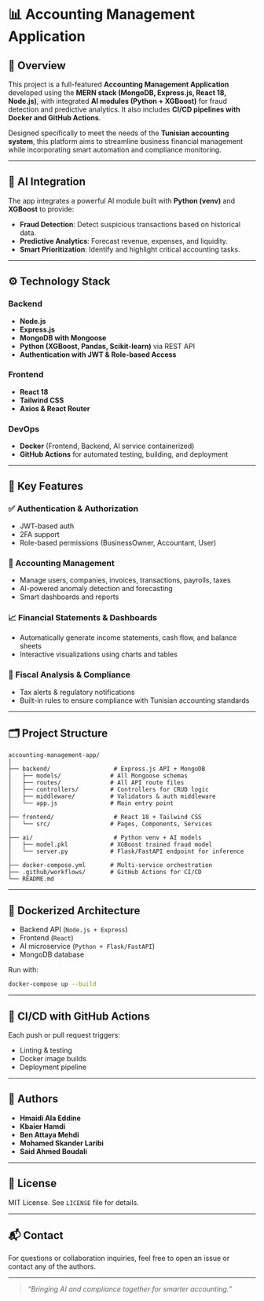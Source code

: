 
# 📊 Accounting Management Application

## 🚀 Overview

This project is a full-featured **Accounting Management Application** developed using the **MERN stack (MongoDB, Express.js, React 18, Node.js)**, with integrated **AI modules (Python + XGBoost)** for fraud detection and predictive analytics. It also includes **CI/CD pipelines with Docker and GitHub Actions**.

Designed specifically to meet the needs of the **Tunisian accounting system**, this platform aims to streamline business financial management while incorporating smart automation and compliance monitoring.

---

## 🧠 AI Integration

The app integrates a powerful AI module built with **Python (venv)** and **XGBoost** to provide:
- **Fraud Detection**: Detect suspicious transactions based on historical data.
- **Predictive Analytics**: Forecast revenue, expenses, and liquidity.
- **Smart Prioritization**: Identify and highlight critical accounting tasks.

---

## ⚙️ Technology Stack

### Backend
- **Node.js**
- **Express.js**
- **MongoDB with Mongoose**
- **Python (XGBoost, Pandas, Scikit-learn)** via REST API
- **Authentication with JWT & Role-based Access**

### Frontend
- **React 18**
- **Tailwind CSS**
- **Axios & React Router**

### DevOps
- **Docker** (Frontend, Backend, AI service containerized)
- **GitHub Actions** for automated testing, building, and deployment

---

## 📌 Key Features

### ✅ Authentication & Authorization
- JWT-based auth
- 2FA support
- Role-based permissions (BusinessOwner, Accountant, User)

### 📘 Accounting Management
- Manage users, companies, invoices, transactions, payrolls, taxes
- AI-powered anomaly detection and forecasting
- Smart dashboards and reports

### 📈 Financial Statements & Dashboards
- Automatically generate income statements, cash flow, and balance sheets
- Interactive visualizations using charts and tables

### 📅 Fiscal Analysis & Compliance
- Tax alerts & regulatory notifications
- Built-in rules to ensure compliance with Tunisian accounting standards

---

## 🗂️ Project Structure

```
accounting-management-app/
│
├── backend/                  # Express.js API + MongoDB
│   ├── models/              # All Mongoose schemas
│   ├── routes/              # All API route files
│   ├── controllers/         # Controllers for CRUD logic
│   ├── middleware/          # Validators & auth middleware
│   └── app.js               # Main entry point
│
├── frontend/                 # React 18 + Tailwind CSS
│   └── src/                 # Pages, Components, Services
│
├── ai/                       # Python venv + AI models
│   ├── model.pkl            # XGBoost trained fraud model
│   └── server.py            # Flask/FastAPI endpoint for inference
│
├── docker-compose.yml       # Multi-service orchestration
├── .github/workflows/       # GitHub Actions for CI/CD
└── README.md
```

---

## 🐳 Dockerized Architecture

- Backend API (`Node.js + Express`)
- Frontend (`React`)
- AI microservice (`Python + Flask/FastAPI`)
- MongoDB database

Run with:
```bash
docker-compose up --build
```

---

## 🔁 CI/CD with GitHub Actions

Each push or pull request triggers:
- Linting & testing
- Docker image builds
- Deployment pipeline

---

## 👥 Authors

- **Hmaidi Ala Eddine**
- **Kbaier Hamdi**
- **Ben Attaya Mehdi**
- **Mohamed Skander Laribi**
- **Said Ahmed Boudali**

---

## 📄 License

MIT License. See `LICENSE` file for details.

---

## 📬 Contact

For questions or collaboration inquiries, feel free to open an issue or contact any of the authors.

---

> _“Bringing AI and compliance together for smarter accounting.”_
